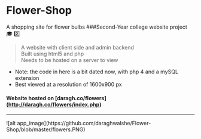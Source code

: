 # Flower-Shop
A shopping site for flower bulbs
###Second-Year college website project :mortar_board: :two:  

> A website with client side and admin backend  
> Built using html5 and php  
> Needs to be hosted on a server to view  
  
* Note: the code in here is a bit dated now, with php 4 and a mySQL extension  
* Best viewed at a resolution of 1600x900 px  

#### Website hosted on [daragh.co/flowers] (http://daragh.co/flowers/index.php)
<hr/>
![alt app_image](https://github.com/daraghwalshe/Flower-Shop/blob/master/flowers.PNG)
